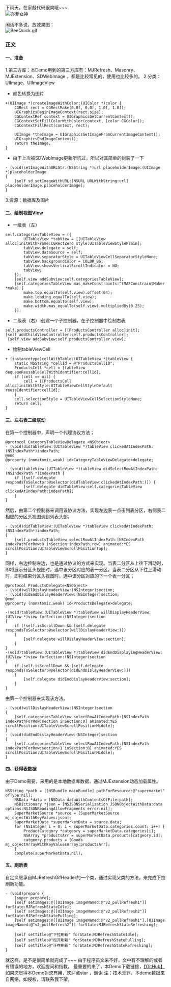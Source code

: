 下雨天，在家敲代码很爽哦~~~  
![亦菲女神](http://upload-images.jianshu.io/upload_images/1518951-286331ddd449fcb6.jpg)  

闲话不多说，放效果图：  
![BeeQuick.gif](http://upload-images.jianshu.io/upload_images/1518951-b2a3865e34deaf52.gif?imageMogr2/auto-orient/strip)



### 正文

#### 一、准备

1.第三方库：本Demo用到的第三方库有：MJRefresh、Masonry、MJExtension、SDWebImage ，都是比较常见的，使用也比较多的。
2.分类：UIImage、UIImageView

 - 颜色转换为图片
```
+(UIImage *)createImageWithColor:(UIColor *)color {
    CGRect rect = CGRectMake(0.0f, 0.0f, 1.0f, 1.0f);
    UIGraphicsBeginImageContext(rect.size);
    CGContextRef context = UIGraphicsGetCurrentContext();
    CGContextSetFillColorWithColor(context, [color CGColor]);
    CGContextFillRect(context, rect);
    
    UIImage *theImage = UIGraphicsGetImageFromCurrentImageContext();
    UIGraphicsEndImageContext();
    return theImage;
}
```
 - 由于上次被SDWebImage更新所坑过，所以对其简单的封装了一下
```
- (void)setImageWithURLStr:(NSString *)url placeholderImage:(UIImage *)placeholderImage
{
    [self sd_setImageWithURL:[NSURL URLWithString:url] placeholderImage:placeholderImage];
}
```
3.资源：数据库及图片

#### 二、绘制视图View

 - 一级表（左）
```
self.categoriesTableView = ({
        UITableView *tabView = [[UITableView alloc]initWithFrame:CGRectZero style:UITableViewStylePlain];
        tabView.delegate = self;
        tabView.dataSource = self;
        tabView.separatorStyle = UITableViewCellSeparatorStyleNone;
        tabView.backgroundColor = COLOR_BG;
        tabView.showsVerticalScrollIndicator = NO;
        tabView;
    });
    [self.view addSubview:self.categoriesTableView];
    [self.categoriesTableView mas_makeConstraints:^(MASConstraintMaker *make) {
        make.top.equalTo(self.view).offset(64);
        make.leading.equalTo(self.view);
        make.bottom.equalTo(self.view);
        make.width.mas_equalTo(self.view).multipliedBy(0.25);
    }];
```
 - 二级表（右）:创建一个子控制器，在子控制器中绘制右表
```
self.productsController = [[ProductsController alloc]init];
[self addChildViewController:self.productsController];
 [self.view addSubview:self.productsController.view];
```
 - 绘制tableViewCell
```
+ (instancetype)cellWithTable:(UITableView *)tableView {
    static NSString *cellId = @"ProductsCellID";
    ProductsCell *cell = [tableView dequeueReusableCellWithIdentifier:cellId];
    if (cell == nil) {
        cell = [[ProductsCell alloc]initWithStyle:UITableViewCellStyleDefault reuseIdentifier:cellId];
    }
    cell.selectionStyle = UITableViewCellSelectionStyleNone;
    return cell;
}
```

#### 三、左右表二级联动

在第一个控制器中，声明一个代理协议方法；
```
@protocol CategoryTableViewDelagate <NSObject>
- (void)didTableView:(UITableView *)tableView clickedAtIndexPath:(NSIndexPath*)indexPath;
@end
@property (nonatomic,weak) id<CategoryTableViewDelagate>delegate;
```
```
- (void)tableView:(UITableView *)tableView didSelectRowAtIndexPath:(NSIndexPath *)indexPath {
    if ([self.delegate respondsToSelector:@selector(didTableView:clickedAtIndexPath:)]) {
        [self.delegate didTableView:self.categoriesTableView clickedAtIndexPath:indexPath];
    }
}
```
然后，由第二个控制器来调用该协议方法，实现左边表一点击列表分区，右侧表二相应的分区头视图调到列表头部。
```
- (void)didTableView:(UITableView *)tableView clickedAtIndexPath:(NSIndexPath*)indexPath;
{
    [self.productsTableView selectRowAtIndexPath:[NSIndexPath indexPathForRow:0 inSection:indexPath.row] animated:YES scrollPosition:UITableViewScrollPositionTop];
}
```
同样，右边控制左边，也是通过协议的方式来实现。当表二分区从上往下滑动时，即将展示分区头视图时，选中该分区对应的表一分区。当表二分区从下往上滑动时，即将结束分区头视图时，选中该分区对应的下一个表一分区；
```
@protocol ProductsDelegate<NSObject>
- (void)willDislayHeaderView:(NSInteger)section;
- (void)didEndDislayHeaderView:(NSInteger)section;
@end
@property (nonatomic,weak) id<ProductsDelegate>delegate;
```
```
-(void)tableView:(UITableView *)tableView willDisplayHeaderView:(UIView *)view forSection:(NSInteger)section
{
    if (!self.isScrollDown && [self.delegate respondsToSelector:@selector(willDislayHeaderView:)])
    {
        [self.delegate willDislayHeaderView:section];
    }
}
-(void)tableView:(UITableView *)tableView didEndDisplayingHeaderView:(UIView *)view forSection:(NSInteger)section
{
    if (self.isScrollDown && [self.delegate respondsToSelector:@selector(didEndDislayHeaderView:)])
    {
        [self.delegate didEndDislayHeaderView:section];
    }
}
```
由第一个控制器来实现该方法。
```
- (void)willDislayHeaderView:(NSInteger)section
{
    [self.categoriesTableView selectRowAtIndexPath:[NSIndexPath indexPathForRow:section inSection:0] animated:YES scrollPosition:UITableViewScrollPositionMiddle];
}
- (void)didEndDislayHeaderView:(NSInteger)section
{
    [self.categoriesTableView selectRowAtIndexPath:[NSIndexPath indexPathForRow:section+1 inSection:0] animated:YES scrollPosition:UITableViewScrollPositionMiddle];
}
```
#### 四、获得表数据

由于Demo需要，采用的是本地数据库数据，通过MJExtension动态加载属性。
```
NSString *path = [[NSBundle mainBundle] pathForResource:@"supermarket" ofType:nil];
    NSData *data = [NSData dataWithContentsOfFile:path];
    NSDictionary *json = [NSJSONSerialization JSONObjectWithData:data options:NSJSONReadingAllowFragments error:nil];
    SuperMarketSource *source = [SuperMarketSource mj_objectWithKeyValues:json];
    SuperMarketData *superMarketData = source.data;
    for (NSInteger i = 0; i < superMarketData.categories.count; i++) {
        ProductCategory *catgeory = superMarketData.categories[i];
        NSArray *productsArr = superMarketData.products[catgeory.id];
        catgeory.products = [Goods mj_objectArrayWithKeyValuesArray:productsArr];
    }
    complete(superMarketData,nil);
```

#### 五、刷新表

自定义继承自MJRefreshGifHeader的一个类，通过实现父类的方法，来完成下拉刷新功能。
```
- (void)prepare {
    [super prepare];
    [self setImages:@[[UIImage imageNamed:@"v2_pullRefresh1"]] forState:MJRefreshStateIdle];
    [self setImages:@[[UIImage imageNamed:@"v2_pullRefresh2"]] forState:MJRefreshStatePulling];
    [self setImages:@[[UIImage imageNamed:@"v2_pullRefresh1"],[UIImage imageNamed:@"v2_pullRefresh2"]] forState:MJRefreshStateRefreshing];
    
    [self setTitle:@"下拉刷新" forState:MJRefreshStateIdle];
    [self setTitle:@"松开刷新" forState:MJRefreshStatePulling];
    [self setTitle:@"正在刷新" forState:MJRefreshStateRefreshing];
}
```
就这样，是不是很简单就完成了~~~
由于程序员文采不好，文中有不理解的或者有错误的地方，欢迎提问和指教。
最重要的来了，本Demo下载链接，[【GitHub】](https://github.com/JingJing-Lin/BeeQuick_One)   如果您觉得本Demo对您有用，欢迎点star ，谢谢 
注：技术无罪，本demo数据来自网络，如侵权，请联系我下架。